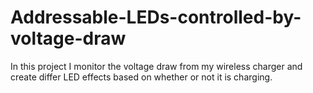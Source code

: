 # Addressable-LEDs-controlled-by-voltage-draw
In this project I monitor the voltage draw from my wireless charger and create differ LED effects based on whether or not it is charging.
